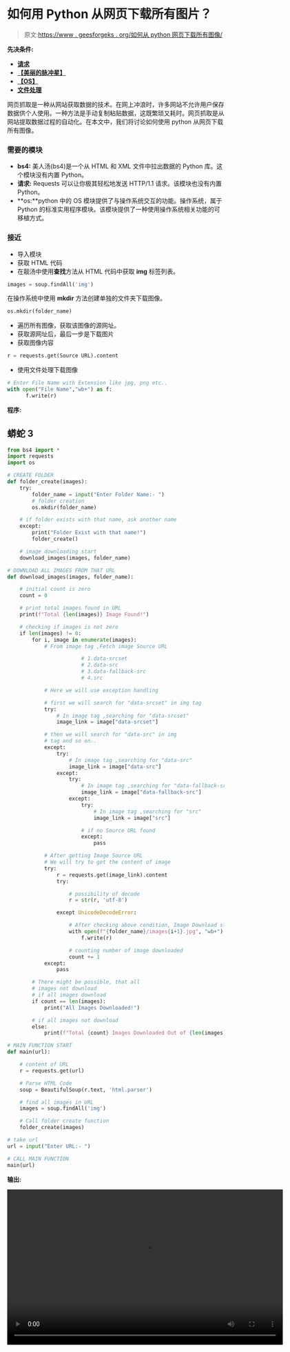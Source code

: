 # 如何用 Python 从网页下载所有图片？

> 原文:[https://www . geesforgeks . org/如何从 python 网页下载所有图像/](https://www.geeksforgeeks.org/how-to-download-all-images-from-a-web-page-in-python/)

**先决条件:**

*   [**请求**](https://www.geeksforgeeks.org/python-requests-tutorial/)
*   [**【美丽的脉冲星】**](https://www.geeksforgeeks.org/implementing-web-scraping-python-beautiful-soup/)
*   [**【OS】**](https://www.geeksforgeeks.org/os-module-python-examples/)
*   [**文件处理**](https://www.geeksforgeeks.org/file-handling-python/)

网页抓取是一种从网站获取数据的技术。在网上冲浪时，许多网站不允许用户保存数据供个人使用。一种方法是手动复制粘贴数据，这既繁琐又耗时。网页抓取是从网站提取数据过程的自动化。在本文中，我们将讨论如何使用 python 从网页下载所有图像。

### 需要的模块

*   **bs4:** 美人汤(bs4)是一个从 HTML 和 XML 文件中拉出数据的 Python 库。这个模块没有内置 Python。
*   **请求:** Requests 可以让你极其轻松地发送 HTTP/1.1 请求。该模块也没有内置 Python。
*   **os:**python 中的 OS 模块提供了与操作系统交互的功能。操作系统，属于 Python 的标准实用程序模块。该模块提供了一种使用操作系统相关功能的可移植方式。

### **接近**

*   导入模块
*   获取 HTML 代码
*   在靓汤中使用**查找**方法从 HTML 代码中获取 **img** 标签列表。

```py
images = soup.findAll('img')
```

在操作系统中使用 **mkdir** 方法创建单独的文件夹下载图像。

```py
os.mkdir(folder_name)
```

*   遍历所有图像，获取该图像的源网址。
*   获取源网址后，最后一步是下载图片
*   获取图像内容

```py
r = requests.get(Source URL).content
```

*   使用文件处理下载图像

```py
# Enter File Name with Extension like jpg, png etc..
with open("File Name","wb+") as f:
      f.write(r)
```

**程序:**

## 蟒蛇 3

```py
from bs4 import *
import requests
import os

# CREATE FOLDER
def folder_create(images):
    try:
        folder_name = input("Enter Folder Name:- ")
        # folder creation
        os.mkdir(folder_name)

    # if folder exists with that name, ask another name
    except:
        print("Folder Exist with that name!")
        folder_create()

    # image downloading start
    download_images(images, folder_name)

# DOWNLOAD ALL IMAGES FROM THAT URL
def download_images(images, folder_name):

    # initial count is zero
    count = 0

    # print total images found in URL
    print(f"Total {len(images)} Image Found!")

    # checking if images is not zero
    if len(images) != 0:
        for i, image in enumerate(images):
            # From image tag ,Fetch image Source URL

                        # 1.data-srcset
                        # 2.data-src
                        # 3.data-fallback-src
                        # 4.src

            # Here we will use exception handling

            # first we will search for "data-srcset" in img tag
            try:
                # In image tag ,searching for "data-srcset"
                image_link = image["data-srcset"]

            # then we will search for "data-src" in img
            # tag and so on..
            except:
                try:
                    # In image tag ,searching for "data-src"
                    image_link = image["data-src"]
                except:
                    try:
                        # In image tag ,searching for "data-fallback-src"
                        image_link = image["data-fallback-src"]
                    except:
                        try:
                            # In image tag ,searching for "src"
                            image_link = image["src"]

                        # if no Source URL found
                        except:
                            pass

            # After getting Image Source URL
            # We will try to get the content of image
            try:
                r = requests.get(image_link).content
                try:

                    # possibility of decode
                    r = str(r, 'utf-8')

                except UnicodeDecodeError:

                    # After checking above condition, Image Download start
                    with open(f"{folder_name}/images{i+1}.jpg", "wb+") as f:
                        f.write(r)

                    # counting number of image downloaded
                    count += 1
            except:
                pass

        # There might be possible, that all
        # images not download
        # if all images download
        if count == len(images):
            print("All Images Downloaded!")

        # if all images not download
        else:
            print(f"Total {count} Images Downloaded Out of {len(images)}")

# MAIN FUNCTION START
def main(url):

    # content of URL
    r = requests.get(url)

    # Parse HTML Code
    soup = BeautifulSoup(r.text, 'html.parser')

    # find all images in URL
    images = soup.findAll('img')

    # Call folder create function
    folder_create(images)

# take url
url = input("Enter URL:- ")

# CALL MAIN FUNCTION
main(url)
```

**输出:**

<video class="wp-video-shortcode" id="video-530581-1" width="640" height="360" preload="metadata" controls=""><source type="video/mp4" src="https://media.geeksforgeeks.org/wp-content/uploads/20201211190257/FreeOnlineScreenRecorderProject1.mp4?_=1">[https://media.geeksforgeeks.org/wp-content/uploads/20201211190257/FreeOnlineScreenRecorderProject1.mp4](https://media.geeksforgeeks.org/wp-content/uploads/20201211190257/FreeOnlineScreenRecorderProject1.mp4)</video>